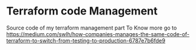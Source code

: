 # Terraform code Management
Source code of my terraform management part
To Know more go to https://medium.com/swlh/how-companies-manages-the-same-code-of-terraform-to-switch-from-testing-to-production-6787e7b6fde9
